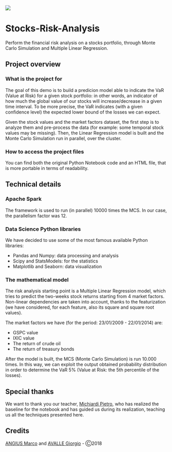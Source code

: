 <img src="cover.jpg" />

# Stocks-Risk-Analysis
Perform the financial risk analysis on a stocks portfolio, through Monte Carlo Simulation and Multiple Linear Regression.

## Project overview
### What is the project for
The goal of this demo is to build a predicion model able to indicate the VaR (Value at Risk) for a given stock portfolio: in other words, an indicator of how much the global value of our stocks will increase/decrease in a given time interval. To be more precise, the VaR indicates (with a given confidence level) the expected lower bound of the losses we can expect.

Given the stock values and the market factors dataset, the first step is to analyze them and pre-process the data (for example: some temporal stock values may be missing). Then, the Linear Regression model is built and the Monte Carlo Simulation run in parallel, over the cluster.

### How to access the project files
You can find both the original Python Notebook code and an HTML file, that is more portable in terms of readability.

## Technical details
### Apache Spark
The framework is used to run (in parallel) 10000 times the MCS. In our case, the parallelism factor was 12.

### Data Science Python libraries
We have decided to use some of the most famous available Python libraries:
- Pandas and Numpy: data processing and analysis
- Scipy and StatsModels: for the statistics
- Matplotlib and Seaborn: data visualization

### The mathematical model
The risk analysis starting point is a Multiple Linear Regression model, which tries to predict the two-weeks stock returns starting from 4 market factors. Non-linear dependencies are taken into account, thanks to the featurization (we have considered, for each feature, also its square and square root values).

The market factors we have (for the period: 23/01/2009 - 22/01/2014) are:
- GSPC value
- IXIC value
- The return of crude oil
- The return of treasury bonds

After the model is built, the MCS (Monte Carlo Simulation) is run 10.000 times. In this way, we can exploit the output obtained probability distribution in order to determine the VaR 5% (Value at Risk: the 5th percentile of the losses).

## Special thanks
We want to thank you our teacher, <a href="https://github.com/michiard" target="_blank">Michiardi Pietro</a>, who has realized the baseline for the notebook and has guided us during its realization, teaching us all the techniques presented here.

## Credits
<a href="https://github.com/MrAngius" target="_blank">ANGIUS Marco</a> and <a href="https://github.com/gavalle94" target="_blank">AVALLE Giorgio</a> - Ⓒ2018
